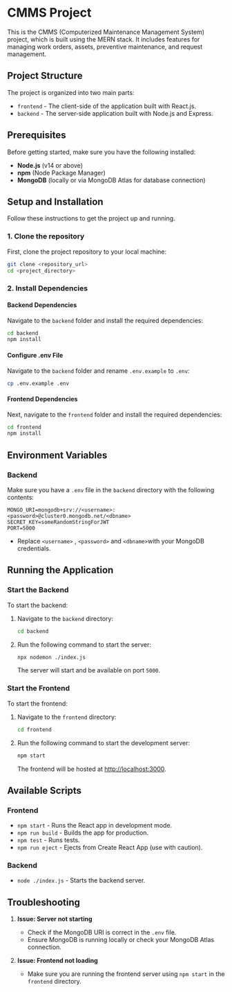 
# CMMS Project

This is the CMMS (Computerized Maintenance Management System) project, which is built using the MERN stack. It includes features for managing work orders, assets, preventive maintenance, and request management.

## Project Structure

The project is organized into two main parts:
- `frontend` - The client-side of the application built with React.js.
- `backend` - The server-side application built with Node.js and Express.

## Prerequisites

Before getting started, make sure you have the following installed:

- **Node.js** (v14 or above)
- **npm** (Node Package Manager)
- **MongoDB** (locally or via MongoDB Atlas for database connection)

## Setup and Installation

Follow these instructions to get the project up and running.

### 1. Clone the repository

First, clone the project repository to your local machine:

```bash
git clone <repository_url>
cd <project_directory>
```

### 2. Install Dependencies

#### Backend Dependencies
Navigate to the `backend` folder and install the required dependencies:

```bash
cd backend
npm install
```

#### Configure .env File 
Navigate to the `backend` folder and rename `.env.example` to `.env`:

```bash
cp .env.example .env
```

#### Frontend Dependencies
Next, navigate to the `frontend` folder and install the required dependencies:

```bash
cd frontend
npm install
```

## Environment Variables

### Backend

Make sure you have a `.env` file in the `backend` directory with the following contents:

```
MONGO_URI=mongodb+srv://<username>:<password>@cluster0.mongodb.net/<dbname>
SECRET_KEY=someRandomStringForJWT
PORT=5000
```

- Replace `<username>` , `<password>` and `<dbname>`with your MongoDB credentials.

## Running the Application

### Start the Backend

To start the backend:

1. Navigate to the `backend` directory:

   ```bash
   cd backend
   ```

2. Run the following command to start the server:

   ```bash
   npx nodemon ./index.js
   ```

   The server will start and be available on port `5000`.

### Start the Frontend

To start the frontend:

1. Navigate to the `frontend` directory:

   ```bash
   cd frontend
   ```

2. Run the following command to start the development server:

   ```bash
   npm start
   ```

   The frontend will be hosted at [http://localhost:3000](http://localhost:3000).

## Available Scripts

### Frontend

- `npm start` - Runs the React app in development mode.
- `npm run build` - Builds the app for production.
- `npm test` - Runs tests.
- `npm run eject` - Ejects from Create React App (use with caution).

### Backend

- `node ./index.js` - Starts the backend server.

## Troubleshooting

1. **Issue: Server not starting**

   - Check if the MongoDB URI is correct in the `.env` file.
   - Ensure MongoDB is running locally or check your MongoDB Atlas connection.

2. **Issue: Frontend not loading**

   - Make sure you are running the frontend server using `npm start` in the `frontend` directory.

 
